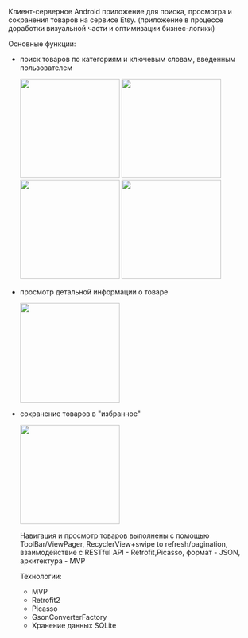 Клиент-серверное Android приложение для поиска, просмотра и сохранения товаров на сервисе Etsy.
(приложение в процессе доработки визуальной части и оптимизации бизнес-логики)

Основные функции:

- поиск товаров по категориям и ключевым словам, введенным пользователем

  <img src="https://github.com/VadimChubarov/Screenshots-repo/blob/master/screen1.png" width="200"/>
  <img src="https://github.com/VadimChubarov/Screenshots-repo/blob/master/screen2.png" width="200"/>
  <img src="https://github.com/VadimChubarov/Screenshots-repo/blob/master/screen4.png" width="200"/>
  <img src="https://github.com/VadimChubarov/Screenshots-repo/blob/master/screen5.png" width="200"/>

- просмотр детальной информации о товаре

  <img src="https://github.com/VadimChubarov/Screenshots-repo/blob/master/screen6.png" width="200"/>

- сохранение товаров в "избранное" 

  <img src="https://github.com/VadimChubarov/Screenshots-repo/blob/master/screen3.png" width="200"/>
  
  Навигация и просмотр товаров выполнены с помощью ToolBar/ViewPager, RecyclerView+swipe to refresh/pagination,
  взаимодействие c RESTful API - Retrofit,Picasso, формат - JSON, архитектура - MVP
  
  Технологии:
  - MVP
  - Retrofit2
  - Picasso
  - GsonConverterFactory
  - Хранение данных SQLite
